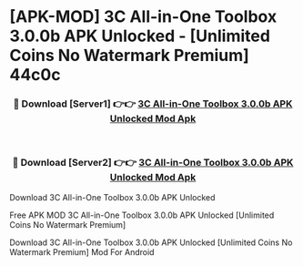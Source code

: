 # [APK-MOD] 3C All-in-One Toolbox 3.0.0b APK Unlocked - [Unlimited Coins No Watermark Premium] 44c0c



<div align="center">
<h3>🔴 Download [Server1] 👉👉 <a href="https://momento.my/?title=3C_All-in-One_Toolbox_3.0.0b_APK_Unlocked">3C All-in-One Toolbox 3.0.0b APK Unlocked Mod Apk</a></h3><br>

<h3>🔴 Download [Server2] 👉👉 <a href="https://momento.my/?title=3C_All-in-One_Toolbox_3.0.0b_APK_Unlocked">3C All-in-One Toolbox 3.0.0b APK Unlocked Mod Apk</a></h3>
</div>



Download 3C All-in-One Toolbox 3.0.0b APK Unlocked 

Free APK MOD 3C All-in-One Toolbox 3.0.0b APK Unlocked [Unlimited Coins No Watermark Premium]

Download 3C All-in-One Toolbox 3.0.0b APK Unlocked [Unlimited Coins No Watermark Premium] Mod For Android
